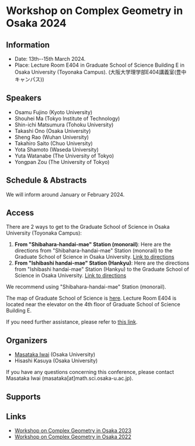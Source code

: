 # Workshop on Complex Geometry in Osaka 2024 

## Information
- Date: 13th--15th March 2024.
- Place: Lecture Room E404 in Graduate School of Science Building E in Osaka University (Toyonaka Campus). (大阪大学理学部E404講義室(豊中キャンパス))

## Speakers
- Osamu Fujino (Kyoto University)
- Shouhei Ma (Tokyo Institute of Technology)
- Shin-ichi Matsumura (Tohoku University)
- Takashi Ono (Osaka University)
- Sheng Rao (Wuhan University)
- Takahiro Saito (Chuo University)
- Yota Shamoto (Waseda University)
- Yuta Watanabe (The University of Tokyo)
- Yongpan Zou (The University of Tokyo)

## Schedule & Abstracts

We will inform around January or February 2024.
<!--
Click Here for the PDF version of the program and abstracts. 
-->

## Access
There are 2 ways to get to the Graduate School of Science in Osaka University (Toyonaka Campus):

1. **From "Shibahara-handai-mae" Station (monorail)**: Here are the directions from "Shibahara-handai-mae" Station (monorail) to the Graduate School of Science in Osaka University. [Link to directions](https://www.sci.osaka-u.ac.jp/en/wp-content/uploads/2022/02/Directions-from-Shibahara-handai-mae-Station-to-GSS-Osaka-U_Sep.2020.pdf)
2.  **From "Ishibashi handai-mae" Station  (Hankyu)**: Here are the directions from "Ishibashi handai-mae" Station (Hankyu) to the Graduate School of Science in Osaka University. [Link to directions](https://www.sci.osaka-u.ac.jp/en/wp-content/uploads/2022/02/Directions-from-Hankyu-Ishibashi-handai-mae-Station-to-GSS-Osaka-U_Sep.2020.pdf)

We recommend using "Shibahara-handai-mae" Station (monorail). 

The map of Graduate School of Science is [here](https://www.sci.osaka-u.ac.jp/en/wp-content/uploads/2022/07/Buildings-of-Graduate-School-of-Science.pdf).
Lecture Room E404 is located near the elevator on the 4th floor of Graduate School of Science Building E.

 If you need further assistance, please refer to [this link](http://www.math.sci.osaka-u.ac.jp/eng/access.html).

## Organizers
- [Masataka Iwai](https://masataka123.github.io/blog3_e/) (Osaka University)
- Hisashi Kasuya (Osaka University)

If you have any questions concerning this conference, please contact Masataka Iwai (masataka[at]math.sci.osaka-u.ac.jp).

## Supports

## Links
- [Workshop on Complex Geometry in Osaka 2023](https://sites.google.com/site/hisashikasuyamath/workshop-on-complex-geometry-in-osaka-2023)
- [Workshop on Complex Geometry in Osaka 2022](https://sites.google.com/site/hisashikasuyamath/workshop-on-complex-geometry)



<!-- 

## -- Hodge theory and vanishing theorem --
Science Buildingsへの行き方は二つあります
-Shibahara-handai-mae" Station(monorail)から来る方法. Shibahara-handai-mae" Stationから大阪大学理学部のアクセス方法はこちらです. [](https://www.sci.osaka-u.ac.jp/en/wp-content/uploads/2022/02/Directions-from-Shibahara-handai-mae-Station-to-GSS-Osaka-U_Sep.2020.pdf)
- Ishibashi Station (Hankyu)から来る方法. Ishibashi Station (Hankyu)から大阪大学理学部のアクセス方法はこちらです[](https://www.sci.osaka-u.ac.jp/en/wp-content/uploads/2022/02/Directions-from-Hankyu-Ishibashi-handai-mae-Station-to-GSS-Osaka-U_Sep.2020.pdf)
私はShibahara-handai-mae" Station(monorail)を利用するのをお勧めします. 

理学研究科E棟の地図はこちらです.[](https://www.sci.osaka-u.ac.jp/en/wp-content/uploads/2022/07/Buildings-of-Graduate-School-of-Science.pdf)
404講義室はE棟の4階エレベーターのすぐ近くの部屋です. 


もしわからない場合はこちらも参考にしてください. 

[ガイダンス資料+演習問題集](https://masataka123.github.io/2023_winter_generaltopology/material/0_位相問題集.pdf).
-->
